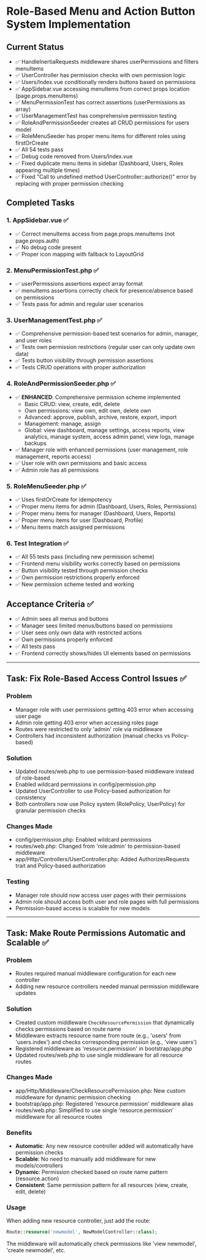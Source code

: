 # Role-Based Menu and Action Button System Implementation

## Current Status
- ✅ HandleInertiaRequests middleware shares userPermissions and filters menuItems
- ✅ UserController has permission checks with own permission logic
- ✅ Users/Index.vue conditionally renders buttons based on permissions
- ✅ AppSidebar.vue accessing menuItems from correct props location (page.props.menuItems)
- ✅ MenuPermissionTest has correct assertions (userPermissions as array)
- ✅ UserManagementTest has comprehensive permission testing
- ✅ RoleAndPermissionSeeder creates all CRUD permissions for users model
- ✅ RoleMenuSeeder has proper menu items for different roles using firstOrCreate
- ✅ All 54 tests pass
- ✅ Debug code removed from Users/Index.vue
- ✅ Fixed duplicate menu items in sidebar (Dashboard, Users, Roles appearing multiple times)
- ✅ Fixed "Call to undefined method UserController::authorize()" error by replacing with proper permission checking

## Completed Tasks

### 1. AppSidebar.vue ✅
- ✅ Correct menuItems access from page.props.menuItems (not page.props.auth)
- ✅ No debug code present
- ✅ Proper icon mapping with fallback to LayoutGrid

### 2. MenuPermissionTest.php ✅
- ✅ userPermissions assertions expect array format
- ✅ menuItems assertions correctly check for presence/absence based on permissions
- ✅ Tests pass for admin and regular user scenarios

### 3. UserManagementTest.php ✅
- ✅ Comprehensive permission-based test scenarios for admin, manager, and user roles
- ✅ Tests own permission restrictions (regular user can only update own data)
- ✅ Tests button visibility through permission assertions
- ✅ Tests CRUD operations with proper authorization

### 4. RoleAndPermissionSeeder.php ✅
- ✅ **ENHANCED**: Comprehensive permission scheme implemented
  - Basic CRUD: view, create, edit, delete
  - Own permissions: view own, edit own, delete own
  - Advanced: approve, publish, archive, restore, export, import
  - Management: manage, assign
  - Global: view dashboard, manage settings, access reports, view analytics, manage system, access admin panel, view logs, manage backups
- ✅ Manager role with enhanced permissions (user management, role management, reports access)
- ✅ User role with own permissions and basic access
- ✅ Admin role has all permissions

### 5. RoleMenuSeeder.php ✅
- ✅ Uses firstOrCreate for idempotency
- ✅ Proper menu items for admin (Dashboard, Users, Roles, Permissions)
- ✅ Proper menu items for manager (Dashboard, Users, Reports)
- ✅ Proper menu items for user (Dashboard, Profile)
- ✅ Menu items match assigned permissions

### 6. Test Integration ✅
- ✅ All 55 tests pass (including new permission scheme)
- ✅ Frontend menu visibility works correctly based on permissions
- ✅ Button visibility tested through permission checks
- ✅ Own permission restrictions properly enforced
- ✅ New permission scheme tested and working

## Acceptance Criteria ✅
- ✅ Admin sees all menus and buttons
- ✅ Manager sees limited menus/buttons based on permissions
- ✅ User sees only own data with restricted actions
- ✅ Own permissions properly enforced
- ✅ All tests pass
- ✅ Frontend correctly shows/hides UI elements based on permissions

---

## Task: Fix Role-Based Access Control Issues ✅

### Problem
- Manager role with user permissions getting 403 error when accessing user page
- Admin role getting 403 error when accessing roles page
- Routes were restricted to only 'admin' role via middleware
- Controllers had inconsistent authorization (manual checks vs Policy-based)

### Solution
- Updated routes/web.php to use permission-based middleware instead of role-based
- Enabled wildcard permissions in config/permission.php
- Updated UserController to use Policy-based authorization for consistency
- Both controllers now use Policy system (RolePolicy, UserPolicy) for granular permission checks

### Changes Made
- config/permission.php: Enabled wildcard permissions
- routes/web.php: Changed from 'role:admin' to permission-based middleware
- app/Http/Controllers/UserController.php: Added AuthorizesRequests trait and Policy-based authorization

### Testing
- Manager role should now access user pages with their permissions
- Admin role should access both user and role pages with full permissions
- Permission-based access is scalable for new models

---

## Task: Make Route Permissions Automatic and Scalable ✅

### Problem
- Routes required manual middleware configuration for each new controller
- Adding new resource controllers needed manual permission middleware updates

### Solution
- Created custom middleware `CheckResourcePermission` that dynamically checks permissions based on route name
- Middleware extracts resource name from route (e.g., 'users' from 'users.index') and checks corresponding permission (e.g., 'view users')
- Registered middleware as 'resource.permission' in bootstrap/app.php
- Updated routes/web.php to use single middleware for all resource routes

### Changes Made
- app/Http/Middleware/CheckResourcePermission.php: New custom middleware for dynamic permission checking
- bootstrap/app.php: Registered 'resource.permission' middleware alias
- routes/web.php: Simplified to use single 'resource.permission' middleware for all resource routes

### Benefits
- **Automatic**: Any new resource controller added will automatically have permission checks
- **Scalable**: No need to manually add middleware for new models/controllers
- **Dynamic**: Permission checked based on route name pattern (resource.action)
- **Consistent**: Same permission pattern for all resources (view, create, edit, delete)

### Usage
When adding new resource controller, just add the route:
```php
Route::resource('newmodel', NewModelController::class);
```
The middleware will automatically check permissions like 'view newmodel', 'create newmodel', etc.
